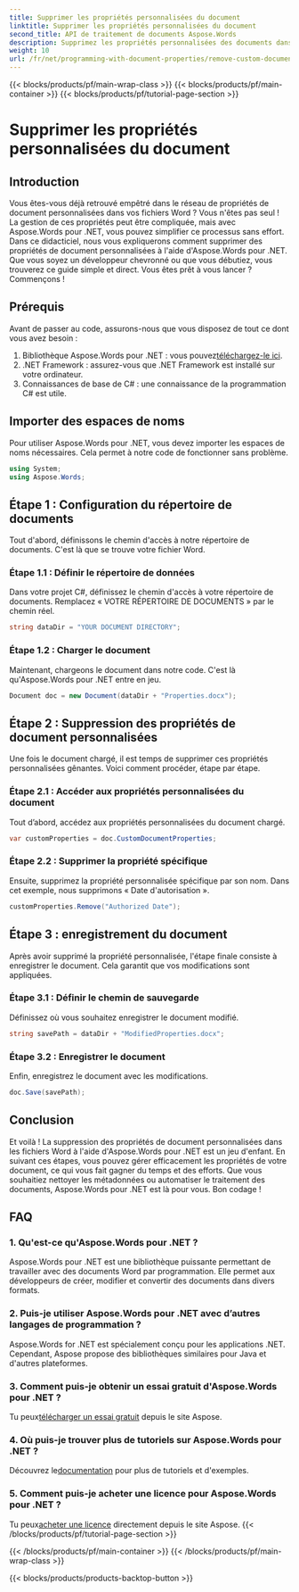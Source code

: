 ```yaml
---
title: Supprimer les propriétés personnalisées du document
linktitle: Supprimer les propriétés personnalisées du document
second_title: API de traitement de documents Aspose.Words
description: Supprimez les propriétés personnalisées des documents dans les fichiers Word à l'aide d'Aspose.Words pour .NET. Suivez notre guide étape par étape pour une solution rapide et facile. Parfait pour les développeurs.
weight: 10
url: /fr/net/programming-with-document-properties/remove-custom-document-properties/
---
```


{{< blocks/products/pf/main-wrap-class >}}
{{< blocks/products/pf/main-container >}}
{{< blocks/products/pf/tutorial-page-section >}}

# Supprimer les propriétés personnalisées du document

## Introduction

Vous êtes-vous déjà retrouvé empêtré dans le réseau de propriétés de document personnalisées dans vos fichiers Word ? Vous n'êtes pas seul ! La gestion de ces propriétés peut être compliquée, mais avec Aspose.Words pour .NET, vous pouvez simplifier ce processus sans effort. Dans ce didacticiel, nous vous expliquerons comment supprimer des propriétés de document personnalisées à l'aide d'Aspose.Words pour .NET. Que vous soyez un développeur chevronné ou que vous débutiez, vous trouverez ce guide simple et direct. Vous êtes prêt à vous lancer ? Commençons !

## Prérequis

Avant de passer au code, assurons-nous que vous disposez de tout ce dont vous avez besoin :

1.  Bibliothèque Aspose.Words pour .NET : vous pouvez[téléchargez-le ici](https://releases.aspose.com/words/net/).
2. .NET Framework : assurez-vous que .NET Framework est installé sur votre ordinateur.
3. Connaissances de base de C# : une connaissance de la programmation C# est utile.

## Importer des espaces de noms

Pour utiliser Aspose.Words pour .NET, vous devez importer les espaces de noms nécessaires. Cela permet à notre code de fonctionner sans problème.

```csharp
using System;
using Aspose.Words;
```

## Étape 1 : Configuration du répertoire de documents

Tout d'abord, définissons le chemin d'accès à notre répertoire de documents. C'est là que se trouve votre fichier Word.

### Étape 1.1 : Définir le répertoire de données

Dans votre projet C#, définissez le chemin d'accès à votre répertoire de documents. Remplacez « VOTRE RÉPERTOIRE DE DOCUMENTS » par le chemin réel.

```csharp
string dataDir = "YOUR DOCUMENT DIRECTORY";
```

### Étape 1.2 : Charger le document

Maintenant, chargeons le document dans notre code. C'est là qu'Aspose.Words pour .NET entre en jeu.

```csharp
Document doc = new Document(dataDir + "Properties.docx");
```

## Étape 2 : Suppression des propriétés de document personnalisées

Une fois le document chargé, il est temps de supprimer ces propriétés personnalisées gênantes. Voici comment procéder, étape par étape.

### Étape 2.1 : Accéder aux propriétés personnalisées du document

Tout d’abord, accédez aux propriétés personnalisées du document chargé.

```csharp
var customProperties = doc.CustomDocumentProperties;
```

### Étape 2.2 : Supprimer la propriété spécifique

Ensuite, supprimez la propriété personnalisée spécifique par son nom. Dans cet exemple, nous supprimons « Date d'autorisation ».

```csharp
customProperties.Remove("Authorized Date");
```

## Étape 3 : enregistrement du document

Après avoir supprimé la propriété personnalisée, l'étape finale consiste à enregistrer le document. Cela garantit que vos modifications sont appliquées.

### Étape 3.1 : Définir le chemin de sauvegarde

Définissez où vous souhaitez enregistrer le document modifié.

```csharp
string savePath = dataDir + "ModifiedProperties.docx";
```

### Étape 3.2 : Enregistrer le document

Enfin, enregistrez le document avec les modifications.

```csharp
doc.Save(savePath);
```

## Conclusion

Et voilà ! La suppression des propriétés de document personnalisées dans les fichiers Word à l'aide d'Aspose.Words pour .NET est un jeu d'enfant. En suivant ces étapes, vous pouvez gérer efficacement les propriétés de votre document, ce qui vous fait gagner du temps et des efforts. Que vous souhaitiez nettoyer les métadonnées ou automatiser le traitement des documents, Aspose.Words pour .NET est là pour vous. Bon codage !

## FAQ

### 1. Qu'est-ce qu'Aspose.Words pour .NET ?
Aspose.Words pour .NET est une bibliothèque puissante permettant de travailler avec des documents Word par programmation. Elle permet aux développeurs de créer, modifier et convertir des documents dans divers formats.

### 2. Puis-je utiliser Aspose.Words pour .NET avec d’autres langages de programmation ?
Aspose.Words for .NET est spécialement conçu pour les applications .NET. Cependant, Aspose propose des bibliothèques similaires pour Java et d'autres plateformes.

### 3. Comment puis-je obtenir un essai gratuit d'Aspose.Words pour .NET ?
 Tu peux[télécharger un essai gratuit](https://releases.aspose.com/) depuis le site Aspose.

### 4. Où puis-je trouver plus de tutoriels sur Aspose.Words pour .NET ?
 Découvrez le[documentation](https://reference.aspose.com/words/net/) pour plus de tutoriels et d'exemples.

### 5. Comment puis-je acheter une licence pour Aspose.Words pour .NET ?
 Tu peux[acheter une licence](https://purchase.aspose.com/buy) directement depuis le site Aspose.
{{< /blocks/products/pf/tutorial-page-section >}}

{{< /blocks/products/pf/main-container >}}
{{< /blocks/products/pf/main-wrap-class >}}

{{< blocks/products/products-backtop-button >}}
